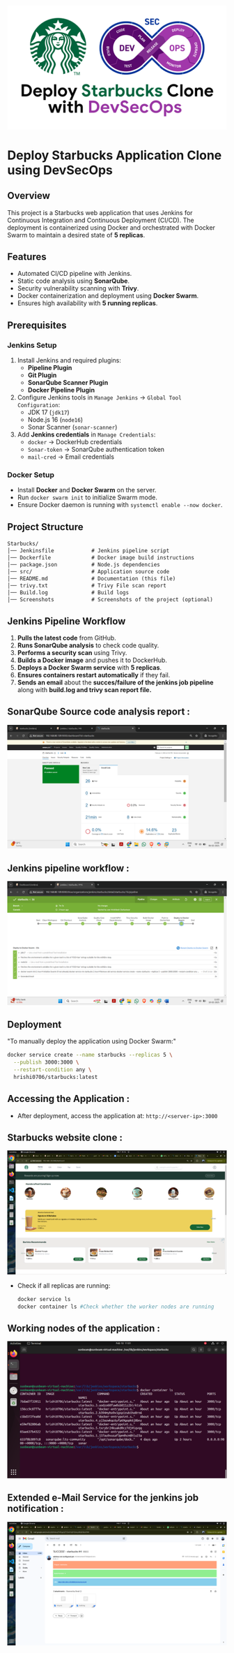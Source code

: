 ![Starbucks Clone Deployment](https://github.com/hrishi-d-d/Starbucks/blob/main/Starbucks%20Project.png)
# Deploy Starbucks Application Clone using DevSecOps


## Overview
This project is a Starbucks web application that uses Jenkins for Continuous Integration and Continuous Deployment (CI/CD). The deployment is containerized using Docker and orchestrated with Docker Swarm to maintain a desired state of **5 replicas**.

## Features
- Automated CI/CD pipeline with Jenkins.
- Static code analysis using **SonarQube**.
- Security vulnerability scanning with **Trivy**.
- Docker containerization and deployment using **Docker Swarm**.
- Ensures high availability with **5 running replicas**.


## Prerequisites
### Jenkins Setup
1. Install Jenkins and required plugins:
   - **Pipeline Plugin**
   - **Git Plugin**
   - **SonarQube Scanner Plugin**
   - **Docker Pipeline Plugin**
2. Configure Jenkins tools in `Manage Jenkins` → `Global Tool Configuration`:
   - JDK 17 (`jdk17`)
   - Node.js 16 (`node16`)
   - Sonar Scanner (`sonar-scanner`)
3. Add **Jenkins credentials** in `Manage Credentials`:
   - `docker` → DockerHub credentials
   - `Sonar-token` → SonarQube authentication token
   - `mail-cred` → Email credentials


### Docker Setup
- Install **Docker** and **Docker Swarm** on the server.
- Run `docker swarm init` to initialize Swarm mode.
- Ensure Docker daemon is running with `systemctl enable --now docker`.


## Project Structure
```
Starbucks/
│── Jenkinsfile            # Jenkins pipeline script
│── Dockerfile             # Docker image build instructions
│── package.json           # Node.js dependencies
│── src/                   # Application source code
│── README.md              # Documentation (this file)
│── trivy.txt              # Trivy File scan report
│── Build.log              # Build logs 
│── Screenshots            # Screenshots of the project (optional)
```


## Jenkins Pipeline Workflow

1. **Pulls the latest code** from GitHub.
2. **Runs SonarQube analysis** to check code quality.
3. **Performs a security scan** using Trivy.
4. **Builds a Docker image** and pushes it to DockerHub.
5. **Deploys a Docker Swarm service** with **5 replicas**.
6. **Ensures containers restart automatically** if they fail.
7. **Sends an email** about the **succes/failure  of the jenkins job pipeline** along with **build.log and trivy scan report file.**

## SonarQube Source code analysis report :
![SonarQube Source code analysis report](https://github.com/hrishi-d-d/Starbucks/blob/main/Screenshot%20(444).png)

## Jenkins pipeline workflow :
![Jenkins pipeline workflow](https://github.com/hrishi-d-d/Starbucks/blob/main/Screenshot%20(445).png)

## Deployment
"To manually deploy the application using Docker Swarm:"
```sh
docker service create --name starbucks --replicas 5 \
  --publish 3000:3000 \
  --restart-condition any \
  hrishi0706/starbucks:latest
```

## Accessing the Application :
- After deployment, access the application at: `http://<server-ip>:3000`

## Starbucks website clone :
![Starbucks website clone](https://github.com/hrishi-d-d/Starbucks/blob/main/image.png)


- Check if all replicas are running:
  ```sh
  docker service ls
  docker container ls #Check whether the worker nodes are running
  ```
## Working nodes of the application :
![Working nodes of the application](https://github.com/hrishi-d-d/Starbucks/blob/main/Screenshot%202025-02-10%20110202.png)



## Extended e-Mail Service for the jenkins job notification :
![Email notification](https://github.com/hrishi-d-d/Starbucks/blob/main/Screenshot%20from%202025-02-07%2019-38-40.png)

